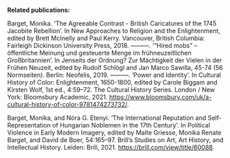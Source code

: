 **Related publications:**

Barget, Monika. ‘The Agreeable Contrast - British Caricatures of the 1745 Jacobite Rebellion’. In New Approaches to Religion and the Enlightenment, edited by Brett McInelly and Paul Kerry. Vancouver, British Columbia: Fairleigh Dickinson University Press, 2018.
———. ‘“Hired mobs” – öffentliche Meinung und gesteuerte Menge im frühneuzeitlichen Großbritannien’. In Jenseits der Ordnung? Zur Mächtigkeit der Vielen in der Frühen Neuzeit, edited by Rudolf Schlögl and Jan Marco Sawilla, 45-74 (56 Normseiten). Berlin: Neofelis, 2019.
———. ‘Power and Identity’. In Cultural History of Color: Enlightenment, 1650-1800, edited by Carole Biggam and Kirsten Wolf, 1st ed., 4:59–72. The Cultural History Series. London / New York: Bloomsbury Academic, 2021. https://www.bloomsbury.com/uk/a-cultural-history-of-color-9781474273732/.

Barget, Monika, and Nóra G. Etenyi. ‘The International Reputation and Self-Representation of Hungarian Noblemen in the 17th Century’. In Political Violence in Early Modern Imagery, edited by Malte Griesse, Monika Renate Barget, and David de Boer, 54:165–97. Brill’s Studies on Art, Art History, and Intellectual History. Leiden: Brill, 2021. https://brill.com/view/title/60088.
